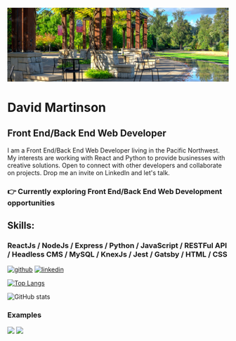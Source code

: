 
![Web and Application Developer](https://github.com/pdxdave/pdxdave/blob/main/github_banner.jpg)

# David Martinson
##  Front End/Back End Web Developer

I am a Front End/Back End Web Developer living in the Pacific Northwest.  My interests are working with React and Python to provide businesses with creative solutions.  Open to connect with other developers and collaborate on projects.  Drop me an invite on LinkedIn and let's talk.

### 👉 Currently exploring Front End/Back End Web Development opportunities
## Skills:

### ReactJs / NodeJs / Express / Python / JavaScript / RESTFul API / Headless CMS / MySQL / KnexJs / Jest / Gatsby / HTML / CSS 



[<img src='https://cdn.jsdelivr.net/npm/simple-icons@3.0.1/icons/github.svg' alt='github' height='40'>](https://github.com/pdxdave)  [<img src='https://cdn.jsdelivr.net/npm/simple-icons@3.0.1/icons/linkedin.svg' alt='linkedin' height='40'>](https://www.linkedin.com/in/dave-martinson-pdx/)  

[![Top Langs](https://github-readme-stats.vercel.app/api/top-langs/?username=pdxdave)](https://github.com/anuraghazra/github-readme-stats)

![GitHub stats](https://github-readme-stats.vercel.app/api?username=pdxdave&show_icons=true&count_private=true)  


### Examples
<div>
    <img src="https://github.com/pdxdave/pdxdave/blob/main/willow_creek.gif" width="350"/>
    <img src="https://github.com/pdxdave/pdxdave/blob/main/paws_for_dogs.gif" width="350" />
</div>










